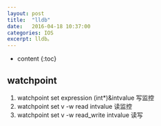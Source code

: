 ```yaml
---
layout: post
title:  "lldb"
date:   2016-04-18 10:37:00
categories: IOS
excerpt: lldb。
---
```


* content
{:toc}

## watchpoint
1. watchpoint set expression (int*)&intvalue 写监控
2. watchpoint set v -w read intvalue 读监控
3. watchpoint set v -w read_write intvalue 读写
